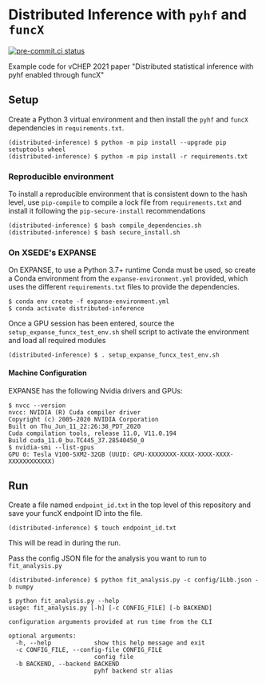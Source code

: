 # Distributed Inference with `pyhf` and `funcX`

[![pre-commit.ci status](https://results.pre-commit.ci/badge/github/matthewfeickert/distributed-inference-with-pyhf-and-funcX/main.svg)](https://results.pre-commit.ci/latest/github/matthewfeickert/distributed-inference-with-pyhf-and-funcX/main)

Example code for vCHEP 2021 paper "Distributed statistical inference with pyhf enabled through funcX"

## Setup

Create a Python 3 virtual environment and then install the `pyhf` and `funcX` dependencies in `requirements.txt`.

```
(distributed-inference) $ python -m pip install --upgrade pip setuptools wheel
(distributed-inference) $ python -m pip install -r requirements.txt
```

### Reproducible environment

To install a reproducible environment that is consistent down to the hash level, use `pip-compile` to compile a lock file from `requirements.txt` and install it following the `pip-secure-install` recommendations

```
(distributed-inference) $ bash compile_dependencies.sh
(distributed-inference) $ bash secure_install.sh
```

### On XSEDE's EXPANSE

On EXPANSE, to use a Python 3.7+ runtime Conda must be used, so create a Conda environment from the `expanse-environment.yml` provided, which uses the different `requirements.txt` files to provide the dependencies.

```console
$ conda env create -f expanse-environment.yml
$ conda activate distributed-inference
```

Once a GPU session has been entered, source the `setup_expanse_funcx_test_env.sh` shell script to activate the environment and load all required modules

```
(distributed-inference) $ . setup_expanse_funcx_test_env.sh
```

#### Machine Configuration

EXPANSE has the following Nvidia drivers and GPUs:

```console
$ nvcc --version
nvcc: NVIDIA (R) Cuda compiler driver
Copyright (c) 2005-2020 NVIDIA Corporation
Built on Thu_Jun_11_22:26:38_PDT_2020
Cuda compilation tools, release 11.0, V11.0.194
Build cuda_11.0_bu.TC445_37.28540450_0
$ nvidia-smi --list-gpus
GPU 0: Tesla V100-SXM2-32GB (UUID: GPU-XXXXXXXX-XXXX-XXXX-XXXX-XXXXXXXXXXXX)
```

## Run

Create a file named `endpoint_id.txt` in the top level of this repository and save your funcX endpoint ID into the file.

```
(distributed-inference) $ touch endpoint_id.txt
```

This will be read in during the run.

Pass the config JSON file for the analysis you want to run to `fit_analysis.py`

```
(distributed-inference) $ python fit_analysis.py -c config/1Lbb.json -b numpy
```

```console
$ python fit_analysis.py --help
usage: fit_analysis.py [-h] [-c CONFIG_FILE] [-b BACKEND]

configuration arguments provided at run time from the CLI

optional arguments:
  -h, --help            show this help message and exit
  -c CONFIG_FILE, --config-file CONFIG_FILE
                        config file
  -b BACKEND, --backend BACKEND
                        pyhf backend str alias
```
